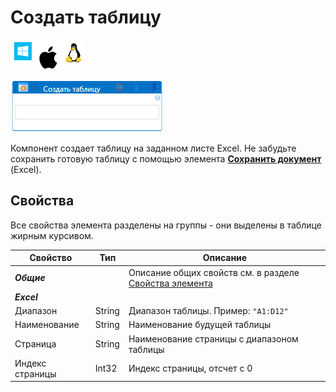 # Создать таблицу

![](<../../../.gitbook/assets/image (100) (1) (1) (1) (1) (1) (1) (10) (177).png>)

![](<../../../.gitbook/assets/excel-create-table.png>)

Компонент создает таблицу на заданном листе Excel. Не забудьте сохранить готовую таблицу с помощью элемента [**Сохранить документ**](https://docs.primo-rpa.ru/primo-rpa/g_elements/el_basic/prilozhenie-excel/el_excel_save) (Excel).

## Свойства

Все свойства элемента разделены на группы - они выделены в таблице жирным курсивом.

| Свойство                | Тип                                  | Описание           | 
| ----------------------- | ------------------------------------ | ------------------ |
| ***Общие***  | | Описание общих свойств см. в разделе [Свойства элемента](https://docs.primo-rpa.ru/primo-rpa/primo-studio/process/elements#svoistva-elementa) | 
| ***Excel***  | | | 
| Диапазон                | String                               | Диапазон таблицы. Пример: `"A1:D12"` |
| Наименование            | String                               | Наименование будущей таблицы |
| Страница                | String                               | Наименование страницы с диапазоном таблицы   |
| Индекс страницы         | Int32                                | Индекс страницы, отсчет с 0  |
